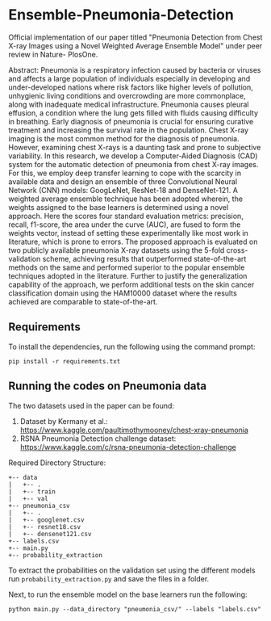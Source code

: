 # Ensemble-Pneumonia-Detection

Official implementation of our paper titled "Pneumonia Detection from Chest X-ray Images using a Novel Weighted Average Ensemble Model" under peer review in Nature- PlosOne.

Abstract: Pneumonia is a respiratory infection caused by bacteria or viruses and affects a large population of individuals especially in developing and under-developed nations where risk factors like higher levels of pollution, unhygienic living conditions and overcrowding are more commonplace, along with inadequate medical infrastructure. Pneumonia causes pleural effusion, a condition where the lung gets filled with fluids causing difficulty in breathing. Early diagnosis of pneumonia is crucial for ensuring curative treatment and increasing the survival rate in the population. Chest X-ray imaging is the most common method for the diagnosis of pneumonia. However, examining chest X-rays is a daunting task and prone to subjective variability. In this research, we develop a Computer-Aided Diagnosis (CAD) system for the automatic detection of pneumonia from chest X-ray images. For this, we employ deep transfer learning to cope with the scarcity in available data and design an ensemble of three Convolutional Neural Network (CNN) models: GoogLeNet, ResNet-18 and DenseNet-121. A weighted average ensemble technique has been adopted wherein, the weights assigned to the base learners is determined using a novel approach. Here the scores four standard evaluation metrics: precision, recall, f1-score, the area under the curve (AUC), are fused to form the weights vector, instead of setting these experimentally like most work in literature, which is prone to errors. The proposed approach is evaluated on two publicly available pneumonia X-ray datasets using the 5-fold cross-validation scheme, achieving results that outperformed state-of-the-art methods on the same and performed superior to the popular ensemble techniques adopted in the literature. Further to justify the generalization capability of the approach, we perform additional tests on the skin cancer classification domain using the HAM10000 dataset where the results achieved are comparable to state-of-the-art.

## Requirements

To install the dependencies, run the following using the command prompt:

`pip install -r requirements.txt`

## Running the codes on Pneumonia data

The two datasets used in the paper can be found:
1. Dataset by Kermany et al.: https://www.kaggle.com/paultimothymooney/chest-xray-pneumonia
2. RSNA Pneumonia Detection challenge dataset: https://www.kaggle.com/c/rsna-pneumonia-detection-challenge

Required Directory Structure:
```
+-- data
|   +-- .
|   +-- train
|   +-- val
+-- pneumonia_csv
|   +-- .
|   +-- googlenet.csv
|   +-- resnet18.csv
|   +-- densenet121.csv
+-- labels.csv
+-- main.py
+-- probability_extraction
```

To extract the probabilities on the validation set using the different models run `probability_extraction.py` and save the files in a folder.

Next, to run the ensemble model on the base learners run the following:

`python main.py --data_directory "pneumonia_csv/" --labels "labels.csv"`
